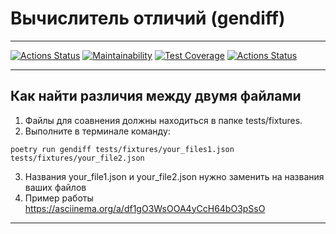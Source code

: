 # Вычислитель отличий (gendiff)
***
[![Actions Status](https://github.com/Kucher1995/python-project-50/actions/workflows/hexlet-check.yml/badge.svg)](https://github.com/Kucher1995/python-project-50/actions)
[![Maintainability](https://api.codeclimate.com/v1/badges/3f4df24e809347c8ebf7/maintainability)](https://codeclimate.com/github/Kucher1995/python-project-50/maintainability)
[![Test Coverage](https://api.codeclimate.com/v1/badges/3f4df24e809347c8ebf7/test_coverage)](https://codeclimate.com/github/Kucher1995/python-project-50/test_coverage)
[![Actions Status](https://github.com/Kucher1995/python-project-50/actions/workflows/my_workflow.yml/badge.svg)](https://github.com/Kucher1995/python-project-50/actions)
***
## Как найти различия между двумя файлами

1. Файлы для соавнения должны находиться в папке tests/fixtures.
2. Выполните в терминале команду:
```
poetry run gendiff tests/fixtures/your_files1.json tests/fixtures/your_file2.json
```
3. Названия your_file1.json и your_file2.json нужно заменить на названия ваших файлов
4. Пример работы
https://asciinema.org/a/df1gO3WsOOA4yCcH64bO3pSsO
***
